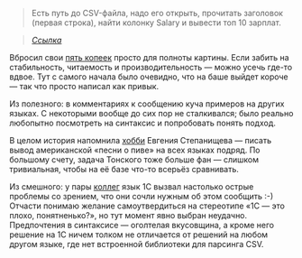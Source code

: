 ﻿> Есть путь до CSV-файла, надо его открыть, прочитать заголовок (первая строка), найти колонку Salary и вывести топ 10 зарплат.

> *[Ссылка](https://t.me/nikitonsky_chat/26402)*

Вбросил свои [пять копеек](https://gist.github.com/tonsky/881d5d8c4fbed818fe2905a7591a91e0#file-vkostyanetsky-1c) просто для полноты картины. Если забить на стабильность, читаемость и производительность — можно усечь где-то вдвое. Тут с самого начала было очевидно, что на баше выйдет короче — так что просто написал как привык.

Из полезного: в комментариях к сообщению куча примеров на других языках. С некоторыми вообще до сих пор не сталкивался; было реально любопытно посмотреть на синтаксис и попробовать понять подход.

В целом история напомнила [хобби](https://bolknote.ru/tags/beer99/) Евгения Степанищева — писать вывод американской «песни о пиве» на всех языках подряд. По большому счету, задача Тонского тоже больше фан — слишком тривиальная, чтобы на её базе что-то всерьёз сравнивать.

Из смешного: у пары [коллег](https://t.me/nikitonsky_pub/201?comment=26703) язык 1С вызвал настолько острые проблемы со зрением, что они сочли нужным об этом сообщить :-) Отчасти понимаю желание самоутвердиться на стереотипе «1С — это плохо, понятненько?», но тут момент явно выбран неудачно. Предпочтения в синтаксисе — оголтелая вкусовщина, а кроме него решение на 1С ничем толком не отличается от решений на любом другом языке, где нет встроенной библиотеки для парсинга CSV.